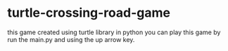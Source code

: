 # turtle-crossing-road-game
this game created using turtle library in python
you can play this game by run the main.py and using the up arrow key.

